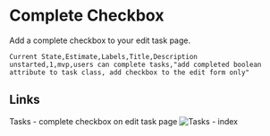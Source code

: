 # Complete Checkbox

Add a complete checkbox to your edit task page.

```
Current State,Estimate,Labels,Title,Description
unstarted,1,mvp,users can complete tasks,"add completed boolean attribute to task class, add checkbox to the edit form only"
```

## Links ##
Tasks - complete checkbox on edit task page
![Tasks - index](https://galvanize.mybalsamiq.com/mockups/2352724.png?key=dd6f91232218fa4d6cbf663738e10e0cfca3e151)




